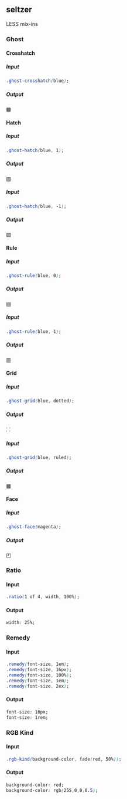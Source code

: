 ## seltzer

LESS mix-ins

### Ghost 
#### Crosshatch
##### Input
```css
.ghost-crosshatch(blue); 
```
##### Output
&#9641;

#### Hatch
##### Input
```css
.ghost-hatch(blue, 1); 
```
##### Output
&#9640;

##### Input
```css
.ghost-hatch(blue, -1); 
```
##### Output
&#9639;

#### Rule
##### Input
```css
.ghost-rule(blue, 0);
```
##### Output
&#9636;

##### Input
```css
.ghost-rule(blue, 1);
```
##### Output
&#9637;

#### Grid
##### Input
```css
.ghost-grid(blue, dotted);
```
##### Output
&#11820;

##### Input
```css
.ghost-grid(blue, ruled);
```
##### Output
&#9638;

#### Face
##### Input
```css
.ghost-face(magenta);
```
##### Output
&#9712;

### Ratio

#### Input
```css
.ratio(1 of 4, width, 100%);
```
#### Output
```css
width: 25%;
```

### Remedy
#### Input
```css
.remedy(font-size, 1em);
.remedy(font-size, 16px);
.remedy(font-size, 100%);
.remedy(font-size, 1em);
.remedy(font-size, 2ex);
```
#### Output
```css
font-size: 16px;
font-size: 1rem;
```

### RGB Kind

#### Input
```css
.rgb-kind(background-color, fade(red, 50%));
```
#### Output
```css
background-color: red;
background-color: rgb(255,0,0,0.5);

```
